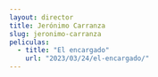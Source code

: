 ```yaml
---
layout: director
title: Jerónimo Carranza
slug: jeronimo-carranza
peliculas:
  - title: "El encargado"
    url: "2023/03/24/el-encargado/"
---
```

